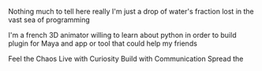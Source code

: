 Nothing much to tell here really
I'm just a drop of water's fraction lost in the vast sea of programming

I'm a french 3D animator willing to learn about python in order to build plugin for Maya and app or tool that could help my friends

Feel the Chaos 
Live with Curiosity
Build with Communication
Spread the <CCC0DE>
